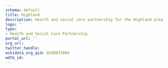 ```yaml
---
schema: default
title: Highland
description: Health and social care partnership for the Highland area
logo: ''
type:
- Health and Social Care Partnership
portal_url: ''
org_url: 
twitter_handle: 
wikidata_org_qid: Q108837004
wdtk_id: 
---
```

